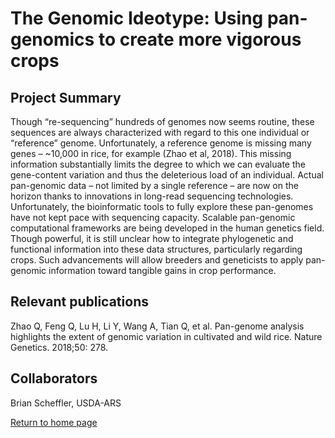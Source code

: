 # The Genomic Ideotype: Using pan-genomics to create more vigorous crops

## Project Summary

Though “re-sequencing” hundreds of genomes now seems routine, these sequences are always characterized with regard to this one individual or “reference” genome.  Unfortunately, a reference genome is missing many genes – ~10,000 in rice, for example (Zhao et al, 2018).  This missing information substantially limits the degree to which we can evaluate the gene-content variation and thus the deleterious load of an individual.  Actual pan-genomic data – not limited by a single reference – are now on the horizon thanks to innovations in long-read sequencing technologies.  Unfortunately, the bioinformatic tools to fully explore these pan-genomes have not kept pace with sequencing capacity.  Scalable pan-genomic computational frameworks are being developed in the human genetics field.  Though powerful, it is still unclear how to integrate phylogenetic and functional information into these data structures, particularly regarding crops.  Such advancements will allow breeders and geneticists to apply pan-genomic information toward tangible gains in crop performance.
	
## Relevant publications

Zhao Q, Feng Q, Lu H, Li Y, Wang A, Tian Q, et al. Pan-genome analysis highlights the extent of genomic variation in cultivated and wild rice. Nature Genetics. 2018;50: 278.


## Collaborators

Brian Scheffler, USDA-ARS

[Return to home page](http://genemachine.net)
